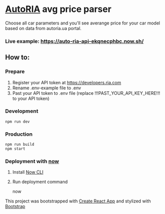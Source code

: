# [AutoRIA](https://auto.ria.com/) avg price parser
Choose all car parameters and you'll see averange price for your car model based on data from autoria.ua portal.
### Live example: https://auto-ria-api-ekqnecphbc.now.sh/


## How to:
### Prepare
1. Register your API token at https://developers.ria.com
2. Rename .env-example file to .env
3. Past your API token to .env file (replace !!!PAST_YOUR_API_KEY_HERE!!! to your API token)

### Development
    npm run dev

### Production
    npm run build
    npm start

### Deployment with [now](https://zeit.co/docs/examples/static)
1. Install [Now CLI](https://zeit.co/download)
2. Run deployment command


    now


This project was bootstrapped with [Create React App](https://github.com/facebookincubator/create-react-app) and stylized with [Bootstrap](https://getbootstrap.com/)

